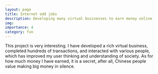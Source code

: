 ```yaml
---
layout: page
title: Internet odd jobs
description: Developing many virtual businesses to earn money online
img:
importance: 4
category: fun
---
```


This project is very interesting. I have developed a rich virtual business, completed hundreds of transactions, and interacted with various people, which has improved my user thinking and understanding of society. As for how much money I have earned, it is a secret, after all, Chinese people value making big money in silence.

